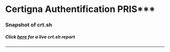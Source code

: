 # Certigna Authentification PRIS***
### Snapshot of crt.sh
##### Click [here](https://crt.sh/?q=8E1EE929620816880C6C800D629C546E30875F19D5F0BBDA005E230934188DEA) for a live crt.sh report

---
